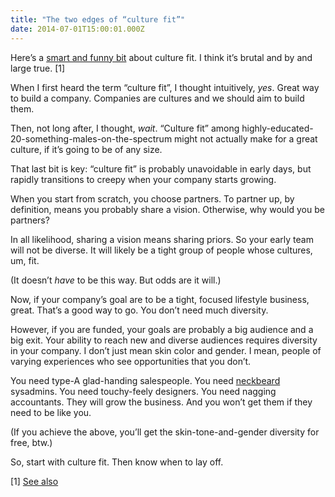 ```yaml
---
title: "The two edges of “culture fit”"
date: 2014-07-01T15:00:01.000Z
---
```


Here’s a [smart and funny bit](http://qz.com/225782/the-next-thing-silicon-valley-needs-to-disrupt-big-time-its-own-culture/) about culture fit. I think it’s brutal and by and large true. [1]

When I first heard the term “culture fit”, I thought intuitively, _yes_. Great way to build a company. Companies are cultures and we should aim to build them.

Then, not long after, I thought, _wait_. “Culture fit” among highly-educated-20-something-males-on-the-spectrum might not actually make for a great culture, if it’s going to be of any size.

That last bit is key: “culture fit” is probably unavoidable in early days, but rapidly transitions to creepy when your company starts growing.

When you start from scratch, you choose partners. To partner up, by definition, means you probably share a vision. Otherwise, why would you be partners?

In all likelihood, sharing a vision means sharing priors. So your early team will not be diverse. It will likely be a tight group of people whose cultures, um, fit.

(It doesn’t _have_ to be this way. But odds are it will.)

Now, if your company’s goal are to be a tight, focused lifestyle business, great. That’s a good way to go. You don’t need much diversity.

However, if you are funded, your goals are probably a big audience and a big exit. Your ability to reach new and diverse audiences requires diversity in your company. I don’t just mean skin color and gender. I mean, people of varying experiences who see opportunities that you don’t.

You need type-A glad-handing salespeople. You need [neckbeard](http://medriscoll.com/post/9117396231/the-guild-of-silicon-valley) sysadmins. You need touchy-feely designers. You need nagging accountants. They will grow the business. And you won’t get them if they need to be like you.

(If you achieve the above, you’ll get the skin-tone-and-gender diversity for free, btw.)

So, start with culture fit. Then know when to lay off.

[1] [See also](http://www.amazon.com/Stuff-White-People-Like-Definitive/dp/0812979915)
